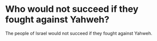 # Who would not succeed if they fought against Yahweh?

The people of Israel would not succeed if they fought against Yahweh.
